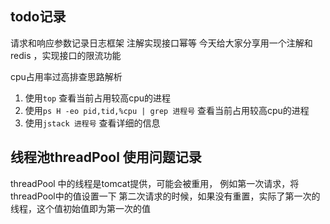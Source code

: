 ## todo记录

请求和响应参数记录日志框架
注解实现接口幂等
今天给大家分享用一个注解和redis ，实现接口的限流功能

cpu占用率过高排查思路解析

1. 使用`top` 查看当前占用较高cpu的进程
2. 使用`ps H -eo pid,tid,%cpu | grep 进程号` 查看当前占用较高cpu的进程
3. 使用`jstack 进程号` 查看详细的信息


## 线程池threadPool 使用问题记录
threadPool 中的线程是tomcat提供，可能会被重用，
例如第一次请求，将threadPool中的值设置一下
第二次请求的时候，如果没有重置，实际了第一次的线程，这个值初始值即为第一次的值 


